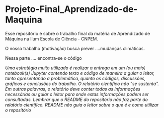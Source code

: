 # Projeto-Final_Aprendizado-de-Maquina

Esse repositório é sobre o trabalho final da matéria de Aprendizado de Máquina na Ilum Escola de Ciência - CNPEM. 

O nosso trabalho (motivação) busca prever ....mudanças climáticas.

Nessa parte .... encontra-se o código 

*Uma estratégia muito utilizada é realizar a entrega em um (ou mais) notebook(s) Jupyter contendo texto e código de maneira a guiar o leitor, tanto apresentando a problemática, quanto os códigos, discussões, gráficos e conclusões do trabalho.  O relatório científico não "se sustenta". Em outras palavras, o relatório deve conter todas as informações necessárias ou guiar o leitor para onde estas informações podem ser consultadas. Lembrar que o README do repositório não faz parte do relatório científico. README não guia o leitor sobre o que é e como utilizar o repositório* 
